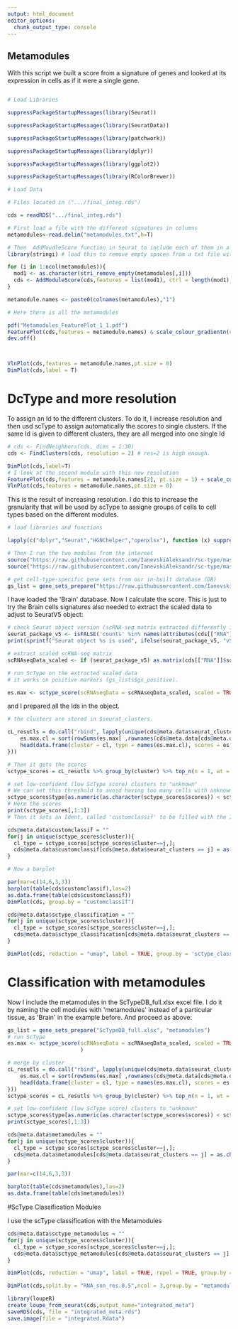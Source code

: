 ```yaml
---
output: html_document
editor_options: 
  chunk_output_type: console
---
```


## Metamodules

With this script we built a score from a signature of genes and looked at its expression in cells as if it were a single gene.

```r

# Load Libraries

suppressPackageStartupMessages(library(Seurat))

suppressPackageStartupMessages(library(SeuratData))

suppressPackageStartupMessages(library(patchwork))

suppressPackageStartupMessages(library(dplyr))

suppressPackageStartupMessages(library(ggplot2))

suppressPackageStartupMessages(library(RColorBrewer))

# Load Data

# Files located in (".../final_integ.rds")

cds = readRDS(".../final_integ.rds")

```



```r
# First load a file with the different signatures in columns
metamodules<-read.delim("metamodules.txt",h=T)

# Then  AddMoudleScore function in Seurat to include each of them in a Seurat object. In this script is called <cds>
library(stringi) # load this to remove empty spaces from a txt file with sigature genes

for (i in 1:ncol(metamodules)){
  mod1 <- as.character(stri_remove_empty(metamodules[,i]))
  cds <- AddModuleScore(cds,features = list(mod1), ctrl = length(mod1), name = colnames(metamodules)[i])
}

metamodule.names <- paste0(colnames(metamodules),"1")

# Here there is all the metamodules

pdf("Metamodules_FeaturePlot_1_1.pdf")
FeaturePlot(cds,features = metamodule.names) & scale_colour_gradientn(colours = rev(brewer.pal(n = 11, name = "RdYlBu")))
dev.off()
```


```r


VlnPlot(cds,features = metamodule.names,pt.size = 0)
DimPlot(cds,label = T)

```

# DcType and more resolution

To assign an Id to the different clusters. To do it, I increase resolution and then usd scType to assign automatically the scores to single clusters. If the same Id is given to different clusters, they are all merged into one single Id

```r
# cds <- FindNeighbors(cds, dims = 1:30)
cds <- FindClusters(cds, resolution = 2) # res=2 is high enough.

DimPlot(cds,label=T)
# I look at the second module with this new resolution
FeaturePlot(cds,features = metamodule.names[2], pt.size = 1) + scale_colour_gradientn(colours = rev(brewer.pal(n = 11, name = "RdYlBu")))
VlnPlot(cds,features = metamodule.names,pt.size = 0)

```

This is the result of increasing resolution. I do this to increase the granularity that will be used by scType to assigne groups of cells to cell types based on the different modules.

```r
# load libraries and functions

lapply(c("dplyr","Seurat","HGNChelper","openxlsx"), function (x) suppressPackageStartupMessages(library(x,character.only = T,quietly = T,)))

# Then I run the two modules from the internet
source("https://raw.githubusercontent.com/IanevskiAleksandr/sc-type/master/R/gene_sets_prepare.R")
source("https://raw.githubusercontent.com/IanevskiAleksandr/sc-type/master/R/sctype_score_.R")

# get cell-type-specific gene sets from our in-built database (DB)
gs_list = gene_sets_prepare("https://raw.githubusercontent.com/IanevskiAleksandr/sc-type/master/ScTypeDB_short.xlsx", "Brain") # e.g. Immune system, Liver, Pancreas, Kidney, Eye, Brain
```

I have loaded the 'Brain' database. Now I calculate the score. This is just to try the Brain cells signatures
 also needed to extract the scaled data to adjust to SeuratV5 object:

```r
# check Seurat object version (scRNA-seq matrix extracted differently in Seurat v4/v5)
seurat_package_v5 <- isFALSE('counts' %in% names(attributes(cds[["RNA"]])));
print(sprintf("Seurat object %s is used", ifelse(seurat_package_v5, "v5", "v4")))

# extract scaled scRNA-seq matrix
scRNAseqData_scaled <- if (seurat_package_v5) as.matrix(cds[["RNA"]]$scale.data) else as.matrix(cds[["RNA"]]@scale.data)

# run ScType on the extracted scaled data
# it works on positive markers (gs_lists$gs_positive).

es.max <- sctype_score(scRNAseqData = scRNAseqData_scaled, scaled = TRUE, gs = gs_list$gs_positive, gs2 = gs_list$gs_negative)


```

and I prepared all the Ids in the object.

```r
# the clusters are stored in $seurat_clusters.

cL_resutls = do.call("rbind", lapply(unique(cds@meta.data$seurat_clusters), function(cl){
    es.max.cl = sort(rowSums(es.max[ ,rownames(cds@meta.data[cds@meta.data$seurat_clusters==cl, ])]), decreasing = !0)
    head(data.frame(cluster = cl, type = names(es.max.cl), scores = es.max.cl, ncells = sum(cds@meta.data$seurat_clusters==cl)), 10)
}))

# Then it gets the scores
sctype_scores = cL_resutls %>% group_by(cluster) %>% top_n(n = 1, wt = scores)  

# set low-confident (low ScType score) clusters to "unknown"
# We can set this threshold to avoid having too many cells with unknown. Here they decide if it is less than 1/4 of the cells
sctype_scores$type[as.numeric(as.character(sctype_scores$scores)) < sctype_scores$ncells/4] = "Unknown"
# Here the scores
print(sctype_scores[,1:3])
# Then it sets an Ident, called 'customclassif' to be filled with the Ids

cds@meta.data$customclassif = ""
for(j in unique(sctype_scores$cluster)){
  cl_type = sctype_scores[sctype_scores$cluster==j,]; 
  cds@meta.data$customclassif[cds@meta.data$seurat_clusters == j] = as.character(cl_type$type[1])
}

# Now a barplot

par(mar=c(14,6,3,3))
barplot(table(cds$customclassif),las=2)
as.data.frame(table(cds$customclassif))
DimPlot(cds, group.by = "customclassif")
```



```r
cds@meta.data$sctype_classification = ""
for(j in unique(sctype_scores$cluster)){
  cl_type = sctype_scores[sctype_scores$cluster==j,]; 
  cds@meta.data$sctype_classification[cds@meta.data$seurat_clusters == j] = as.character(cl_type$type[1])
}

DimPlot(cds, reduction = "umap", label = TRUE, group.by = 'sctype_classification')        

```

# Classification with metamodules

Now I include the metamodules in the ScTypeDB_full.xlsx excel file. I do it by naming the cell modules with 'metamodules' instead of a particular tissue, as 'Brain' in the example before.
And proceed as above:

```r
gs_list = gene_sets_prepare("ScTypeDB_full.xlsx", "metamodules")
# run ScType
es.max <- sctype_score(scRNAseqData = scRNAseqData_scaled, scaled = TRUE, gs = gs_list$gs_positive, #gs2 = gs_list$gs_negative
                       )

# merge by cluster
cL_resutls = do.call("rbind", lapply(unique(cds@meta.data$seurat_clusters), function(cl){
    es.max.cl = sort(rowSums(es.max[ ,rownames(cds@meta.data[cds@meta.data$seurat_clusters==cl, ])]), decreasing = !0)
    head(data.frame(cluster = cl, type = names(es.max.cl), scores = es.max.cl, ncells = sum(cds@meta.data$seurat_clusters==cl)), 10)
}))
sctype_scores = cL_resutls %>% group_by(cluster) %>% top_n(n = 1, wt = scores)  

# set low-confident (low ScType score) clusters to "unknown"
sctype_scores$type[as.numeric(as.character(sctype_scores$scores)) < sctype_scores$ncells/4] = "Unknown"
print(sctype_scores[,1:3])

cds@meta.data$metamodules = ""
for(j in unique(sctype_scores$cluster)){
  cl_type = sctype_scores[sctype_scores$cluster==j,]; 
  cds@meta.data$metamodules[cds@meta.data$seurat_clusters == j] = as.character(cl_type$type[1])
}

par(mar=c(14,6,3,3))

barplot(table(cds$metamodules),las=2)
as.data.frame(table(cds$metamodules))
```

#ScType Classification Modules

I use the scType classification with the Metamodules 

```r
cds@meta.data$sctype_metamodules = ""
for(j in unique(sctype_scores$cluster)){
  cl_type = sctype_scores[sctype_scores$cluster==j,]; 
  cds@meta.data$sctype_metamodules[cds@meta.data$seurat_clusters == j] = as.character(cl_type$type[1])
}

DimPlot(cds, reduction = "umap", label = TRUE, repel = TRUE, group.by = 'sctype_metamodules')   

DimPlot(cds,split.by = "RNA_snn_res.0.5",ncol = 3,group.by = "metamodules",label=T)
```


```r
library(loupeR)
create_loupe_from_seurat(cds,output_name="integrated_meta")
saveRDS(cds, file = "integrated_meta.rds")
save.image(file = "integrated.Rdata")
```

